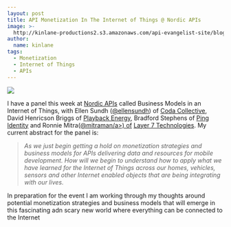 ```yaml
---
layout: post
title: API Monetization In The Internet of Things @ Nordic APIs
image: >-
  http://kinlane-productions2.s3.amazonaws.com/api-evangelist-site/blog/tag-cloud-internet-of-things.png
author:
  name: kinlane
tags:
  - Monetization
  - Internet of Things
  - APIs
---
```

[![](https://s3.amazonaws.com/kinlane-productions2/events/nordic-apis/nordic-apis-logo.png)](http://nordicapis.com/events/stockholm-sep-2013/)

I have a panel this week at [Nordic APIs](http://nordicapis.com/events/stockholm-sep-2013/) called Business Models in an Internet of Things, with Ellen Sundh ([@ellensundh](https://twitter.com/ellensundh)) of [Coda Collective](http://codacollective.com/), David Henricson Briggs of [Playback Energy](http://www.playbackenergy.se/), Bradford Stephens of [Ping Identity](https://www.pingidentity.com/) and Ronnie Mitra([@mitraman/a>) of](https://twitter.com/mitraman) [Layer 7 Technologies](http://www.layer7tech.com/). My current abstract for the panel is:

> _As we just begin getting a hold on monetization strategies and business models for APIs delivering data and resources for mobile development. How will we begin to understand how to apply what we have learned for the Internet of Things across our homes, vehicles, sensors and other Internet enabled objects that are being integrating with our lives._

In preparation for the event I am working through my thoughts around potential monetization strategies and business models that will emerge in this fascinating adn scary new world where everything can be connected to the Internet